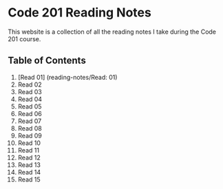 # Code 201 Reading Notes
This website is a collection of all the reading notes I take during the Code 201 course.

## Table of Contents
1. [Read 01] (reading-notes/Read: 01)
2. Read 02
3. Read 03
4. Read 04
5. Read 05
6. Read 06
7. Read 07
8. Read 08
9. Read 09
10. Read 10
11. Read 11
12. Read 12
13. Read 13
14. Read 14
15. Read 15
